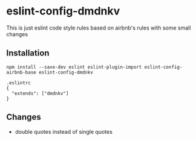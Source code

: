 # eslint-config-dmdnkv
This is just eslint code style rules based on airbnb's rules with some small changes

## Installation ##

```
npm install --save-dev eslint eslint-plugin-import eslint-config-airbnb-base eslint-config-dmdnkv
```


```
.eslintrc
{
  "extends": ["dmdnkv"]
}
```

## Changes ##

* double quotes instead of single quotes

